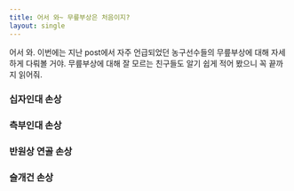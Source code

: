 ```yaml
---
title: 어서 와~ 무릎부상은 처음이지?
layout: single
---
```


어서 와. 이번에는 지난 post에서 자주 언급되었던 농구선수들의 무릎부상에 대해 자세하게 다뤄볼 거야. 무릎부상에 대해 잘 모르는 친구들도 알기 쉽게 적어 봤으니 꼭 끝까지 읽어줘.

### 십자인대 손상


### 측부인대 손상


### 반원상 연골 손상


### 슬개건 손상
